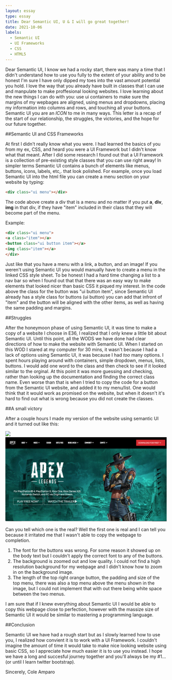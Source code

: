 ```yaml
---
layout: essay
type: essay
title: Dear Semantic UI, U & I will go great together!
date: 2021-10-06
labels:
  - Semantic UI
  - UI Frameworks
  - CSS
  - HTML5
---
```


Dear Semantic UI, I know we had a rocky start, there was many a time that I didn't understand how to use you fully to the extent of your ability and to be honest I'm sure I have only dipped my toes into the vast amount potential you hold. I love the way that you already have built in classes that I can use and manpulate to make proffesional looking websites. I love learning about the new things I can do with you: use ui containers to make sure the margins of my wepbages are aligned, using menus and dropdowns, placing my information into columns and rows, and touching all your buttons. Semantic UI you are an *ICON* to me in many ways. This letter is a recap of the start of our relationship, the struggles, the victories, and the hope for our future together.

##Semantic UI and CSS Frameworks

At first I didn't really know what you were. I had learned the basics of you from my ex, CSS, and heard you were a UI Framework but I didn't know what that meant. After I did some research I found out that a UI Framework is a collection of pre-existing style classes that you can use right away! In simpler terms Semantic UI contains a bunch of elements like menus, buttons, icons, labels, etc,. that look polished. For example, once you load Semantic UI into the  html file you can create a menu section on your website by typing:

```html
<div class="ui menu"></div>
```
The code above create a div that is a menu and no matter if you put **a**, **div**, **img** in that div, if they have "item" included in their class that they will become part of the menu.

Example:

```html
<div class="ui menu">
<a class="item"></a>
<button class="ui button item"></a>
<img class="item"></a>
</div>
```

Just like that you have a menu with a link, a button, and an image! If you weren't using Semantic UI you would manually have to create a menu in the linked CSS style sheet. To be honest I had a hard time changing a list to a nav bar so when I found out that that there was an easy way to make elements that looked nicer than basic CSS it piqued my interest. In the code above the class for the button was "ui button item", since Semantic UI already has a style class for buttons (ui button) you can add that infront of "item" and the button will be aligned with the other items, as well as having the same padding and margins.

##Struggles

After the honeymoon phase of using Semantic UI, it was time to make a copy of a website I choose in E36, I realized that I only knew a little bit about Semantic UI. Until this point, all the WODS we have done had clear directions of how to make the website with Semantic UI. When I started on this WOD I stared at my computer for 30 mins, it wasn't because I had a lack of options using Semantic UI, it was because I had *too* many options. I spent hours playing around with containers, simple dropdown, menus, lists, buttons. I would add one word to the class and then check to see if it looked similar to the orginal. At this point it was more guessing and checking, rather than looking up the documentation and finding the correct class name. Even worse than that is when I tried to copy the code for a button from the Semantic UI website, and added it to my menu/list. One would think that it would work as promised on the website, but when it doesn't it's hard to find out what is wrong because you did not create the classes.

##A small victory

After a couple hours I made my version of the website using semantic UI and it turned out like this:

<img class="ui medium right floated rounded image" src="../images/Original.png">
<img class="ui medium left floated rounded image" src="../images/SemanticUI.png">
  

Can you tell which one is the real? Well the first one is real and I can tell you because it irritated me that I wasn't able to copy the webpage to completion.

1. The font for the buttons was wrong. For some reason it showed up on the body text but I couldn't apply the correct font to any of the buttons.
2. The background is zoomed out and low quality. I could not find a high resolution background for my webpage and I didn't know how to zoom in on the background image.
3. The length of the top right orange button, the padding and size of the top menu, there was also a top menu above the menu shown in the image, but I could not implement that with out there being white space between the two menus.

I am sure that if I knew everything about Semantic UI I would be able to copy this webpage close to perfection, however with the massize size of Semantic UI it would be similar to mastering a programming language.

##Conclusion

Semantic UI we have had a rough start but as I slowly learned how to use you, I realized how convient it is to work with a UI Framework. I couldn't imagine the amount of time it would take to make nice looking website using basic CSS, so I appreciate how much easier it is to use you instead. I hope we have a long and succesful journey together and you'll always be my #1... (or until I learn twitter bootstrap).

Sincerely,
Cole Amparo
